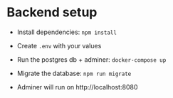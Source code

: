 # Backend setup

* Install dependencies: `npm install`
* Create `.env` with your values
* Run the postgres db + adminer: `docker-compose up`
* Migrate the database: `npm run migrate`


* Adminer will run on http://localhost:8080

